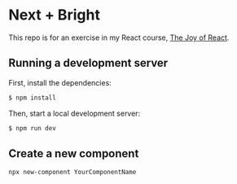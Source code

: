 # Next + Bright

This repo is for an exercise in my React course, [The Joy of React](https://joyofreact.com/).

## Running a development server

First, install the dependencies:

```bash
$ npm install
```

Then, start a local development server:

```bash
$ npm run dev
```

## Create a new component

```bash
npx new-component YourComponentName
```
